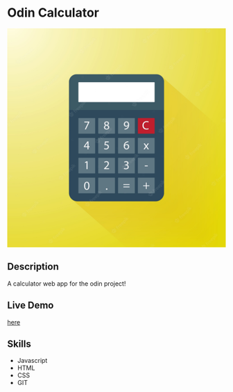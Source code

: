 # Odin Calculator

![calculator](assets/calculator.jpg)

## Description
A calculator web app for the odin project!

## Live Demo
[here](https://tannerhornsby7.github.io/odin-calculator/)

## Skills
- Javascript
- HTML
- CSS
- GIT
